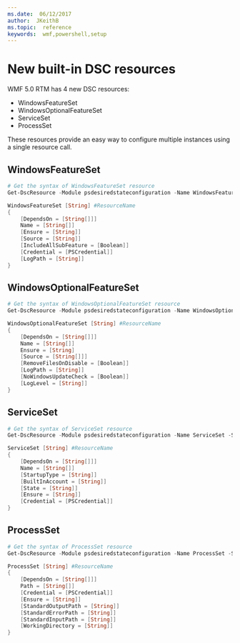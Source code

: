 ```yaml
---
ms.date:  06/12/2017
author:  JKeithB
ms.topic:  reference
keywords:  wmf,powershell,setup
---
```


# New built-in DSC resources

WMF 5.0 RTM has 4 new DSC resources:
* WindowsFeatureSet
* WindowsOptionalFeatureSet
* ServiceSet
* ProcessSet

These resources provide an easy way to configure multiple instances using a single resource call.

## WindowsFeatureSet

```powershell
# Get the syntax of WindowsFeatureSet resource
Get-DscResource -Module psdesiredstateconfiguration -Name WindowsFeatureSet -Syntax

WindowsFeatureSet [String] #ResourceName
{
	[DependsOn = [String[]]]
	Name = [String[]]
	[Ensure = [String]]
	[Source = [String]]
	[IncludeAllSubFeature = [Boolean]]
	[Credential = [PSCredential]]
	[LogPath = [String]]
}
```

## WindowsOptionalFeatureSet

```powershell
# Get the syntax of WindowsOptionalFeatureSet resource
Get-DscResource -Module psdesiredstateconfiguration -Name WindowsOptionalFeatureSet -Syntax

WindowsOptionalFeatureSet [String] #ResourceName
{
	[DependsOn = [String[]]]
	Name = [String[]]
	Ensure = [String]
	[Source = [String[]]]
	[RemoveFilesOnDisable = [Boolean]]
	[LogPath = [String]]
	[NoWindowsUpdateCheck = [Boolean]]
	[LogLevel = [String]]
}
```

## ServiceSet

```powershell
# Get the syntax of ServiceSet resource
Get-DscResource -Module psdesiredstateconfiguration -Name ServiceSet -Syntax

ServiceSet [String] #ResourceName
{
	[DependsOn = [String[]]]
	Name = [String[]]
	[StartupType = [String]]
	[BuiltInAccount = [String]]
	[State = [String]]
	[Ensure = [String]]
	[Credential = [PSCredential]]
}
```

## ProcessSet

```powershell
# Get the syntax of ProcessSet resource
Get-DscResource -Module psdesiredstateconfiguration -Name ProcessSet -Syntax

ProcessSet [String] #ResourceName
{
    [DependsOn = [String[]]]
    Path = [String[]]
    [Credential = [PSCredential]]
    [Ensure = [String]]
    [StandardOutputPath = [String]]
    [StandardErrorPath = [String]]
    [StandardInputPath = [String]]
    [WorkingDirectory = [String]]
}
```